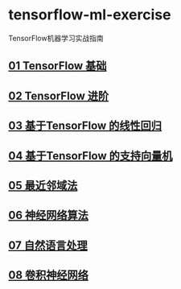 # tensorflow-ml-exercise
TensorFlow机器学习实战指南

## [01 TensorFlow 基础](./chapter01)
## [02 TensorFlow 进阶](./chapter02)
## [03 基于TensorFlow 的线性回归](./chapter03)
## [04 基于TensorFlow 的支持向量机](./chapter04)
## [05 最近邻域法](./chapter05)
## [06 神经网络算法](./chapter06)
## [07 自然语言处理](./chapter07)
## [08 卷积神经网络](./chapter08)


